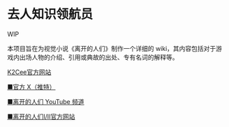 # 去人知识领航员

WIP

本项目旨在为视觉小说《离开的人们》制作一个详细的 wiki，其内容包括对于游戏内出场人物的介绍、引用或典故的出处、专有名词的解释等。

[K2Cee官方网站](http://k2cee.com/)

[■官方 X（推特）](https://x.com/kyojintachi)

[■离开的人们 YouTube 频道](https://www.youtube.com/channel/UCirKaOCFxZmwpbjc5GD2eBQ)

[■离开的人们Ⅰ/Ⅱ官方网站](http://kyojintachi.k2cee.com/)
